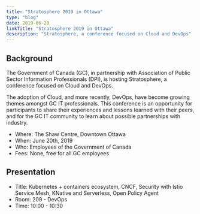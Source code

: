 ```yaml
---
title: "Stratosphere 2019 in Ottawa"
type: "blog"
date: 2019-06-20
linkTitle: "Stratosphere 2019 in Ottawa"
description: "Stratosphere, a conference focused on Cloud and DevOps"
---
```


## Background

The Government of Canada (GC), in partnership with Association of Public Sector Information Professionals (DPI), is hosting Stratosphere, a conference focused on Cloud and DevOps.

The adoption of Cloud, and more recently, DevOps, have become growing themes amongst GC IT professionals. This conference is an opportunity for participants to share their experiences and lessons learned with their peers, and for the GC IT community to learn about possible partnerships with industry.

* Where: The Shaw Centre, Downtown Ottawa
* When: June 20th, 2019
* Who: Employees of the Government of Canada
* Fees: None, free for all GC employees

## Presentation

* Title: Kubernetes + containers ecosystem, CNCF, Security with Istio Service Mesh, KNative and Serverless, Open Policy Agent
* Room: 209 - DevOps
* Time: 10:00 - 10:30
